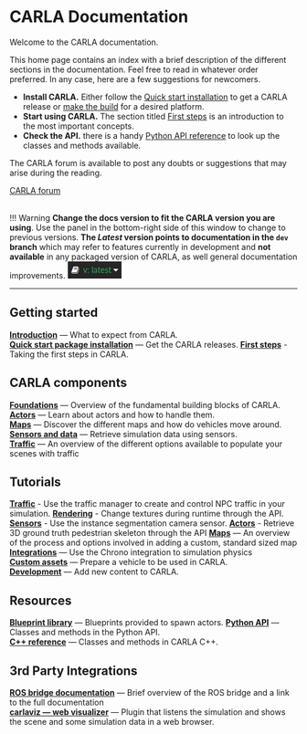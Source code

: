 # CARLA Documentation

Welcome to the CARLA documentation.

This home page contains an index with a brief description of the different sections in the documentation. Feel free to read in whatever order preferred. In any case, here are a few suggestions for newcomers.

* __Install CARLA.__ Either follow the [Quick start installation](start_quickstart.md) to get a CARLA release or [make the build](build_linux.md) for a desired platform.
* __Start using CARLA.__ The section titled [First steps](core_concepts.md) is an introduction to the most important concepts.
* __Check the API.__ there is a handy [Python API reference](python_api.md) to look up the classes and methods available.

The CARLA forum is available to post any doubts or suggestions that may arise during the reading.
<div class="build-buttons">
<a href="https://github.com/carla-simulator/carla/discussions/" target="_blank" class="btn btn-neutral" title="Go to the latest CARLA release">
CARLA forum</a>
</div>

<br>

!!! Warning
    __Change the docs version to fit the CARLA version you are using__. Use the panel in the bottom-right side of this window to change to previous versions. __The _Latest_ version points to documentation in the `dev` branch__ which may refer to features currently in development and __not available__ in any packaged version of CARLA, as well general documentation improvements. ![docs_version_panel](img/docs_version_panel.jpg)

---

## Getting started

[__Introduction__](start_introduction.md) — What to expect from CARLA.  
[__Quick start package installation__](start_quickstart.md) — Get the CARLA releases. 
[__First steps__](tuto_G_getting_started.md) - Taking the first steps in CARLA.  


## CARLA components
[__Foundations__](core_concepts.md) — Overview of the fundamental building blocks of CARLA.    
[__Actors__](core_actors.md) — Learn about actors and how to handle them.  
[__Maps__](core_map.md) — Discover the different maps and how do vehicles move around.  
[__Sensors and data__](core_sensors.md) — Retrieve simulation data using sensors.  
[__Traffic__](ts_traffic_simulation_overview.md) — An overview of the different options available to populate your scenes with traffic  
 
## Tutorials
[__Traffic__](tuto_G_traffic_manager.md) - Use the traffic manager to create and control NPC traffic in your simulation.
[__Rendering__](tuto_G_texture_streaming.md) - Change textures during runtime through the API.
[__Sensors__](tuto_G_instance_segmentation_sensor.md) - Use the instance segmentation camera sensor.
[__Actors__](tuto_G_pedestrian_bones.md) - Retrieve 3D ground truth pedestrian skeleton through the API
[__Maps__](tuto_M_custom_map_overview.md) — An overview of the process and options involved in adding a custom, standard sized map  
[__Integrations__](tuto_G_chrono.md) — Use the Chrono integration to simulation physics  
[__Custom assets__](tuto_A_add_vehicle.md) — Prepare a vehicle to be used in CARLA.  
[__Development__](tuto_D_contribute_assets.md) — Add new content to CARLA.  

## Resources
[__Blueprint library__](bp_library.md) — Blueprints provided to spawn actors.
[__Python API__](python_api.md) — Classes and methods in the Python API.   
[__C++ reference__](ref_cpp.md) — Classes and methods in CARLA C++.    

## 3rd Party Integrations
[__ROS bridge documentation__](ros_documentation.md) — Brief overview of the ROS bridge and a link to the full documentation  
[__carlaviz — web visualizer__](plugins_carlaviz.md) — Plugin that listens the simulation and shows the scene and some simulation data in a web browser.  
